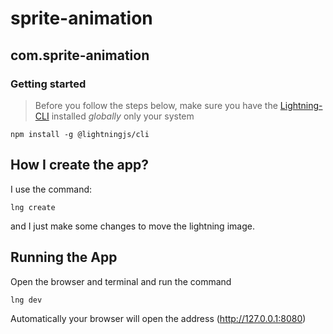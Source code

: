 # sprite-animation

## com.sprite-animation

### Getting started

> Before you follow the steps below, make sure you have the
[Lightning-CLI](https://rdkcentral.github.io/Lightning-CLI/#/) installed _globally_ only your system

```
npm install -g @lightningjs/cli
```

## How I create the app?
I use the command:
```
lng create
```
and I just make some changes to move the lightning image.

## Running the App
Open the browser and terminal and run the command
```
lng dev
```
Automatically your browser will open the address (http://127.0.0.1:8080)